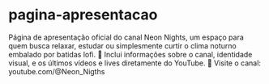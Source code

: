 # pagina-apresentacao
Página de apresentação oficial do canal Neon Nights, um espaço para quem busca relaxar, estudar ou simplesmente curtir o clima noturno embalado por batidas lofi.  🌃 Inclui informações sobre o canal, identidade visual, e os últimos vídeos e lives diretamente do YouTube.  🔗 Visite o canal: youtube.com/@Neon_Nigths
